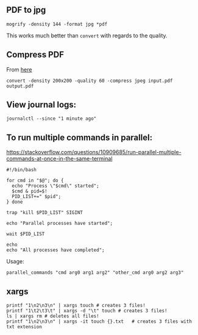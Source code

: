 ## PDF to jpg
```
mogrify -density 144 -format jpg *pdf
```
This works much better than `convert` with regards to the quality.

## Compress PDF
From [here](https://askubuntu.com/questions/113544/how-can-i-reduce-the-file-size-of-a-scanned-pdf-file)
```
convert -density 200x200 -quality 60 -compress jpeg input.pdf output.pdf
```


## View journal logs:
```
journalctl --since "1 minute ago"
```



## To run multiple commands in parallel:
https://stackoverflow.com/questions/10909685/run-parallel-multiple-commands-at-once-in-the-same-terminal

```
#!/bin/bash

for cmd in "$@"; do {
  echo "Process \"$cmd\" started";
  $cmd & pid=$!
  PID_LIST+=" $pid";
} done

trap "kill $PID_LIST" SIGINT

echo "Parallel processes have started";

wait $PID_LIST

echo
echo "All processes have completed";
```
Usage:
```
parallel_commands "cmd arg0 arg1 arg2" "other_cmd arg0 arg2 arg3"
```

## xargs

```
printf "1\n2\n3\n" | xargs touch # creates 3 files!
printf "1\t2\t3\t" | xargs -d "\t" touch # creates 3 files!
ls | xargs rm # deletes all files!
printf "1\n2\n3\n" | xargs -it touch {}.txt   # creates 3 files with txt extension

```
